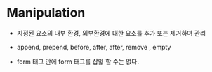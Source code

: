 # Manipulation
- 지정된 요소의 내부 환경, 외부환경에 대한 요소를 추가 또는 제거하며 관리
- append, prepend, before, after, after, remove , empty




- form 태그 안에 form 태그를 삽읿 할 수는 없다.